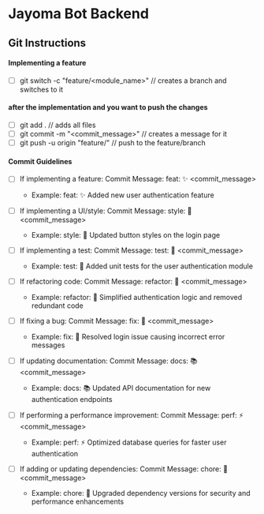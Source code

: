 # Jayoma Bot Backend

## Git Instructions

#### Implementing a feature

- [ ] git switch -c "feature/<module_name>" // creates a branch and switches to it

#### after the implementation and you want to push the changes

- [ ] git add . // adds all files
- [ ] git commit -m "<commit_message>" // creates a message for it
- [ ] git push -u origin "feature/<module-name>" // push to the feature/branch

#### Commit Guidelines

- [ ] If implementing a feature: Commit Message: feat: ✨ <commit_message>
    + Example: feat: ✨ Added new user authentication feature

- [ ] If implementing a UI/style: Commit Message: style: 🎨 <commit_message>
    + Example: style: 🎨 Updated button styles on the login page

- [ ] If implementing a test: Commit Message: test: 🧪 <commit_message>
    + Example: test: 🧪 Added unit tests for the user authentication module

- [ ] If refactoring code: Commit Message: refactor: 🔄 <commit_message>
    + Example: refactor: 🔄 Simplified authentication logic and removed redundant code

- [ ] If fixing a bug: Commit Message: fix: 🐛 <commit_message>
    + Example: fix: 🐛 Resolved login issue causing incorrect error messages

- [ ] If updating documentation: Commit Message: docs: 📚 <commit_message>
    + Example: docs: 📚 Updated API documentation for new authentication endpoints

- [ ] If performing a performance improvement: Commit Message: perf: ⚡ <commit_message>
    + Example: perf: ⚡ Optimized database queries for faster user authentication

- [ ] If adding or updating dependencies: Commit Message: chore: 🔧 <commit_message>
    + Example: chore: 🔧 Upgraded dependency versions for security and performance enhancements